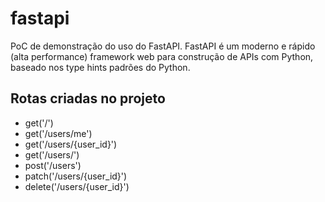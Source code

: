 # fastapi

PoC de demonstração do uso do FastAPI. FastAPI é um moderno e rápido (alta performance) framework web para construção de APIs com Python, baseado nos type hints padrões do Python.

## Rotas criadas no projeto

* get('/')
* get('/users/me')
* get('/users/{user_id}')
* get('/users/')
* post('/users')
* patch('/users/{user_id}')
* delete('/users/{user_id}')
